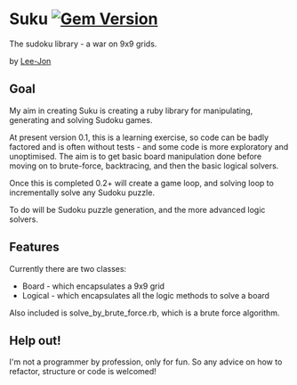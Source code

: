 # Suku [![Gem Version](https://badge.fury.io/rb/suku.png)](http://badge.fury.io/rb/suku)
The sudoku library - a war on 9x9 grids.

by [Lee-Jon](https://github.com/lee-jon)

## Goal
My aim in creating Suku is creating a ruby library for manipulating, generating and solving Sudoku games.

At present version 0.1, this is a learning exercise, so code can be badly factored and is often without tests - and some code is more exploratory and unoptimised. The aim is to get basic board manipulation done before moving on to brute-force, backtracing, and then the basic logical solvers.

Once this is completed 0.2+ will create a game loop, and solving loop to incrementally solve any Sudoku puzzle.

To do will be Sudoku puzzle generation, and the more advanced logic solvers.

## Features
Currently there are two classes:

* Board   - which encapsulates a 9x9 grid
* Logical - which encapsulates all the logic methods to solve a board

Also included is solve\_by\_brute\_force.rb, which is a brute force algorithm.

## Help out!
I'm not a programmer by profession, only for fun. So any advice on how to refactor, structure or code is welcomed!
